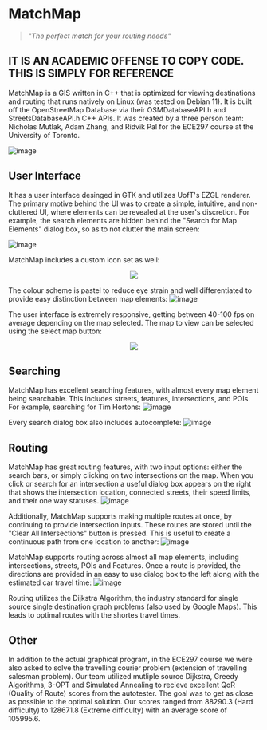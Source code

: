 # MatchMap
> *"The perfect match for your routing needs"*
## IT IS AN ACADEMIC OFFENSE TO COPY CODE. THIS IS SIMPLY FOR REFERENCE
MatchMap is a GIS written in C++ that is optimized for viewing destinations and routing that runs natively on Linux (was tested on Debian 11). It is built off the OpenStreetMap Database via their OSMDatabaseAPI.h and StreetsDatabaseAPI.h C++ APIs. It was created by a three person team: Nicholas Mutlak, Adam Zhang, and Ridvik Pal for the ECE297 course at the University of Toronto.

![image](https://user-images.githubusercontent.com/105998663/235358316-f7a49aef-5f65-4284-932b-e96cba51972c.png)


## User Interface
It has a user interface desinged in GTK and utilizes UofT's EZGL renderer. The primary motive behind the UI was to create a simple, intuitive, and non-cluttered UI, where elements can be revealed at the user's discretion. For example, the search elements are hidden behind the "Search for Map Elements" dialog box, so as to not clutter the main screen:

![image](https://user-images.githubusercontent.com/105998663/235359556-a03ac9d5-5afe-4567-beaa-ec5fb820b9e2.png)

MatchMap includes a custom icon set as well:
<p align="center">
  <img src="https://user-images.githubusercontent.com/105998663/235360092-0795b0bf-adfa-4118-a357-a7d9bf229855.png" />
</p>

The colour scheme is pastel to reduce eye strain and well differentiated to provide easy distinction between map elements:
![image](https://user-images.githubusercontent.com/105998663/235359975-1838ee1e-19b9-4eed-b57a-f08b8cd8447f.png)

The user interface is extremely responsive, getting between 40-100 fps on average depending on the map selected. The map to view can be selected using the select map button:  
<p align="center">
  <img src="https://user-images.githubusercontent.com/105998663/235361937-5a556ce7-ff6b-43b3-aaf1-e9319e7de2e3.png" />
</p>

## Searching
MatchMap has excellent searching features, with almost every map element being searchable. This includes streets, features, intersections, and POIs. For example, searching for Tim Hortons:
![image](https://user-images.githubusercontent.com/105998663/235360314-430c3694-8adf-4b27-9980-96a7a7c56f9c.png)

Every search dialog box also includes autocomplete:
![image](https://user-images.githubusercontent.com/105998663/235361038-21d3af72-7682-46aa-aa51-0d2b8a15f13a.png)

## Routing
MatchMap has great routing features, with two input options: either the search bars, or simply clicking on two intersections on the map. When you click or search for an intersection a useful dialog box appears on the right that shows the intersection location, connected streets, their speed limits, and their one way statuses.
![image](https://user-images.githubusercontent.com/105998663/235361345-7599030b-1910-40d2-8380-fe0426a85af7.png)

Additionally, MatchMap supports making multiple routes at once, by continuing to provide intersection inputs. These routes are stored until the "Clear All Intersections" button is pressed. This is useful to create a continuous path from one location to another:
![image](https://user-images.githubusercontent.com/105998663/235361443-f58c3369-2ed7-4a87-9c8d-665978b5a9f9.png)

MatchMap supports routing across almost all map elements, including intersections, streets, POIs and Features. Once a route is provided, the directions are provided in an easy to use dialog box to the left along with the estimated car travel time:
![image](https://user-images.githubusercontent.com/105998663/235361616-7ee844ce-5b3a-4869-a468-39082060cbe3.png)

Routing utilizes the Dijkstra Algorithm, the industry standard for single source single destination graph problems (also used by Google Maps). This leads to optimal routes with the shortes travel times.

## Other
In addition to the actual graphical program, in the ECE297 course we were also asked to solve the travelling courier problem (extension of travelling salesman problem). Our team utilized mutliple source Dijkstra, Greedy Algorithms, 3-OPT and Simulated Annealing to recieve excellent QoR (Quality of Route) scores from the autotester. The goal was to get as close as possible to the optimal solution. Our scores ranged from 88290.3 (Hard difficulty) to 128671.8 (Extreme difficulty) with an average score of 105995.6.
